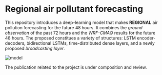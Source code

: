 # Regional air pollutant forecasting

This repository introduces a deep-learning model that makes **REGIONAL** air pollution forecasting for the future 48 hours. It combines the *ground observation* of the past 72 hours and the *WRF-CMAQ* results for the future 48 hours. The proposed constitues a variety of structures: LSTM encoder-decoders, bidirectional LSTMs, time-distributed dense layers, and a newly proposed *broadcasting layer*.

![model](https://user-images.githubusercontent.com/61111285/130564120-b05270c5-b6af-4f74-9913-1b93a45e230b.png)

The publication related to the project is under composition and review.
